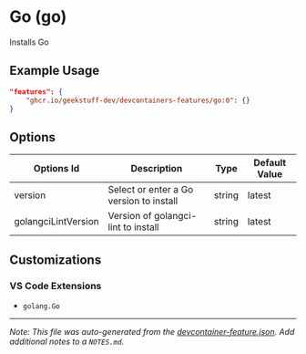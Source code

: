
# Go (go)

Installs Go

## Example Usage

```json
"features": {
    "ghcr.io/geekstuff-dev/devcontainers-features/go:0": {}
}
```

## Options

| Options Id | Description | Type | Default Value |
|-----|-----|-----|-----|
| version | Select or enter a Go version to install | string | latest |
| golangciLintVersion | Version of golangci-lint to install | string | latest |

## Customizations

### VS Code Extensions

- `golang.Go`



---

_Note: This file was auto-generated from the [devcontainer-feature.json](https://github.com/geekstuff-dev/devcontainers-features/blob/main/src/go/devcontainer-feature.json).  Add additional notes to a `NOTES.md`._
